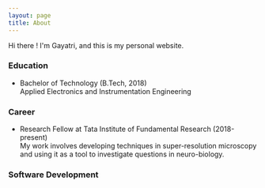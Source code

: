 ```yaml
---
layout: page
title: About
---
```


<!-- <p class="message">
  Hey there! This page is included as an example. Feel free to customize it for your own use upon downloading. Carry on!
</p> -->

Hi there ! I'm Gayatri, and this is my personal website.

### Education

* Bachelor of Technology (B.Tech, 2018)  
  Applied Electronics and Instrumentation Engineering

### Career

* Research Fellow at Tata Institute of Fundamental Research (2018-present)  
  My work involves developing techniques in super-resolution microscopy and using it as a tool to investigate questions in neuro-biology.

### Software Development

